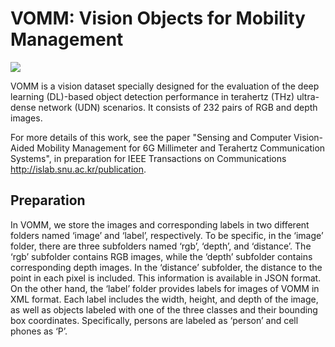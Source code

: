 # VOMM: Vision Objects for Mobility Management 

![](fig_VOMM-1.png)

VOMM is a vision dataset specially designed for the evaluation of the deep learning (DL)-based object detection performance in terahertz (THz) ultra-dense network (UDN) scenarios.
It consists of 232 pairs of RGB and depth images.

For more details of this work, see the paper "Sensing and Computer Vision-Aided Mobility Management for 6G Millimeter and Terahertz
Communication Systems", in preparation for IEEE Transactions on Communications http://islab.snu.ac.kr/publication.

## Preparation

In VOMM, we store the images and corresponding labels in two different folders named ‘image’ and ‘label’, respectively. To be specific, in the ‘image’ folder, there are three subfolders named ‘rgb’, ‘depth’, and ‘distance’. The ‘rgb’ subfolder contains RGB images, while the ‘depth’ subfolder contains corresponding depth images. In the ‘distance’ subfolder, the distance to the point in each pixel is included. This information is available in JSON format. On the other hand, the ‘label’ folder provides labels for images of VOMM in XML format. Each label includes the width, height, and depth of the image, as well as objects labeled with one of the three classes and their bounding box coordinates. Specifically, persons are labeled as ‘person’ and cell phones as ‘P’.

